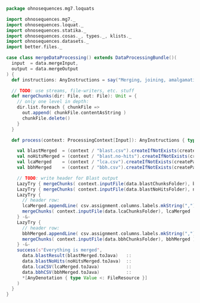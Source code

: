 
```scala
package ohnosequences.mg7.loquats

import ohnosequences.mg7._
import ohnosequences.loquat._
import ohnosequences.statika._
import ohnosequences.cosas._, types._, klists._
import ohnosequences.datasets._
import better.files._

case class mergeDataProcessing() extends DataProcessingBundle()(
  input  = data.mergeInput,
  output = data.mergeOutput
) {
  def instructions: AnyInstructions = say("Merging, joining, amalgamating!")

  // TODO: use streams, file-writers, etc. stuff
  def mergeChunks(dir: File, out: File): Unit = {
    // only one level in depth:
    dir.list.foreach { chunkFile =>
      out.append( chunkFile.contentAsString )
      chunkFile.delete()
    }
  }

  def process(context: ProcessingContext[Input]): AnyInstructions { type Out <: OutputFiles } = {

    val blastMerged  = (context / "blast.csv").createIfNotExists(createParents = true)
    val noHitsMerged = (context / "blast.no-hits").createIfNotExists(createParents = true)
    val lcaMerged    = (context / "lca.csv").createIfNotExists(createParents = true)
    val bbhMerged    = (context / "bbh.csv").createIfNotExists(createParents = true)

    // TODO: write header for Blast output
    LazyTry { mergeChunks( context.inputFile(data.blastChunksFolder), blastMerged)  } -&-
    LazyTry { mergeChunks( context.inputFile(data.blastNoHitsFolder), noHitsMerged) } -&-
    LazyTry {
      // header row:
      lcaMerged.appendLine( csv.assignment.columns.labels.mkString(",") )
      mergeChunks( context.inputFile(data.lcaChunksFolder), lcaMerged  )
    } -&-
    LazyTry {
      // header row:
      bbhMerged.appendLine( csv.assignment.columns.labels.mkString(",") )
      mergeChunks( context.inputFile(data.bbhChunksFolder), bbhMerged )
    } -&-
    success(s"Everything is merged",
      data.blastResult(blastMerged.toJava)   ::
      data.blastNoHits(noHitsMerged.toJava)  ::
      data.lcaCSV(lcaMerged.toJava)          ::
      data.bbhCSV(bbhMerged.toJava)          ::
      *[AnyDenotation { type Value <: FileResource }]
    )
  }
}

```




[main/scala/mg7/bundles.scala]: ../bundles.scala.md
[main/scala/mg7/configs.scala]: ../configs.scala.md
[main/scala/mg7/csv.scala]: ../csv.scala.md
[main/scala/mg7/data.scala]: ../data.scala.md
[main/scala/mg7/defaults.scala]: ../defaults.scala.md
[main/scala/mg7/loquats/1.flash.scala]: 1.flash.scala.md
[main/scala/mg7/loquats/2.split.scala]: 2.split.scala.md
[main/scala/mg7/loquats/3.blast.scala]: 3.blast.scala.md
[main/scala/mg7/loquats/4.assign.scala]: 4.assign.scala.md
[main/scala/mg7/loquats/5.merge.scala]: 5.merge.scala.md
[main/scala/mg7/loquats/6.count.scala]: 6.count.scala.md
[main/scala/mg7/package.scala]: ../package.scala.md
[main/scala/mg7/parameters.scala]: ../parameters.scala.md
[main/scala/mg7/pipeline.scala]: ../pipeline.scala.md
[main/scala/mg7/referenceDB.scala]: ../referenceDB.scala.md
[test/scala/mg7/counts.scala]: ../../../../test/scala/mg7/counts.scala.md
[test/scala/mg7/fqnames.scala]: ../../../../test/scala/mg7/fqnames.scala.md
[test/scala/mg7/mock/illumina.scala]: ../../../../test/scala/mg7/mock/illumina.scala.md
[test/scala/mg7/mock/pacbio.scala]: ../../../../test/scala/mg7/mock/pacbio.scala.md
[test/scala/mg7/PRJEB6592/PRJEB6592.scala]: ../../../../test/scala/mg7/PRJEB6592/PRJEB6592.scala.md
[test/scala/mg7/referenceDBs.scala]: ../../../../test/scala/mg7/referenceDBs.scala.md
[test/scala/mg7/taxonomy.scala]: ../../../../test/scala/mg7/taxonomy.scala.md
[test/scala/mg7/testData.scala]: ../../../../test/scala/mg7/testData.scala.md
[test/scala/mg7/testDefaults.scala]: ../../../../test/scala/mg7/testDefaults.scala.md